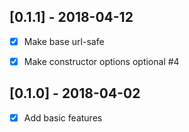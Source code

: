[0.1.1] - 2018-04-12
--------------------
- [x] Make base url-safe
- [x] Make constructor options optional #4


[0.1.0] - 2018-04-02
--------------------
- [x] Add basic features
